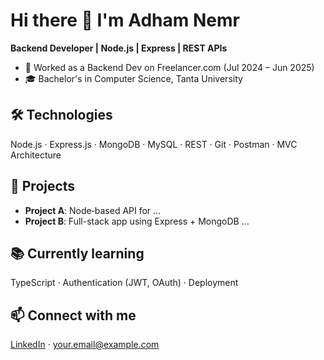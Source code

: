# Hi there 👋 I'm Adham Nemr
**Backend Developer | Node.js | Express | REST APIs**

- 🔧 Worked as a Backend Dev on Freelancer.com (Jul 2024 – Jun 2025)
- 🎓 Bachelor's in Computer Science, Tanta University

## 🛠 Technologies
Node.js · Express.js · MongoDB · MySQL · REST · Git · Postman · MVC Architecture

## 🚀 Projects
- **Project A**: Node‑based API for …  
- **Project B**: Full-stack app using Express + MongoDB …

## 📚 Currently learning
TypeScript · Authentication (JWT, OAuth) · Deployment

## 📫 Connect with me  
[LinkedIn](https://www.linkedin.com/in/…) · your.email@example.com

<!-- GitHub Stats / Top Langs cards here -->
